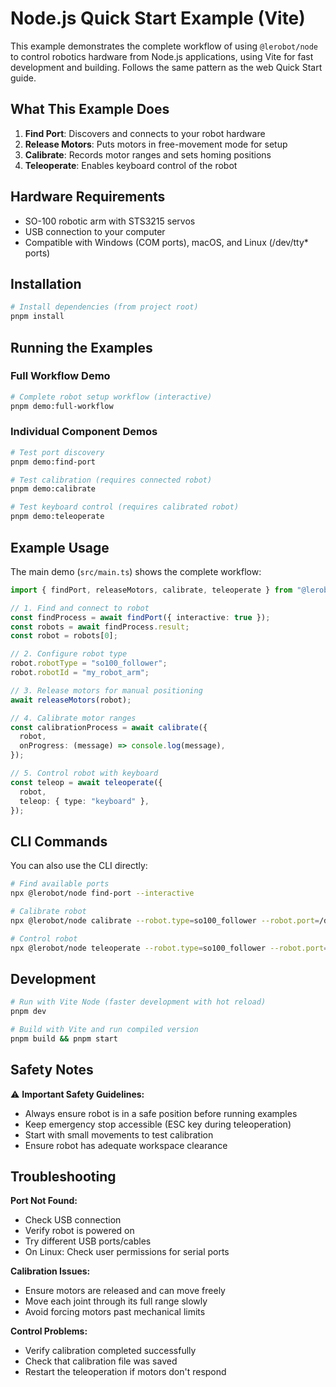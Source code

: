 # Node.js Quick Start Example (Vite)

This example demonstrates the complete workflow of using `@lerobot/node` to control robotics hardware from Node.js applications, using Vite for fast development and building. Follows the same pattern as the web Quick Start guide.

## What This Example Does

1. **Find Port**: Discovers and connects to your robot hardware
2. **Release Motors**: Puts motors in free-movement mode for setup
3. **Calibrate**: Records motor ranges and sets homing positions
4. **Teleoperate**: Enables keyboard control of the robot

## Hardware Requirements

- SO-100 robotic arm with STS3215 servos
- USB connection to your computer
- Compatible with Windows (COM ports), macOS, and Linux (/dev/tty\* ports)

## Installation

```bash
# Install dependencies (from project root)
pnpm install
```

## Running the Examples

### Full Workflow Demo

```bash
# Complete robot setup workflow (interactive)
pnpm demo:full-workflow
```

### Individual Component Demos

```bash
# Test port discovery
pnpm demo:find-port

# Test calibration (requires connected robot)
pnpm demo:calibrate

# Test keyboard control (requires calibrated robot)
pnpm demo:teleoperate
```

## Example Usage

The main demo (`src/main.ts`) shows the complete workflow:

```typescript
import { findPort, releaseMotors, calibrate, teleoperate } from "@lerobot/node";

// 1. Find and connect to robot
const findProcess = await findPort({ interactive: true });
const robots = await findProcess.result;
const robot = robots[0];

// 2. Configure robot type
robot.robotType = "so100_follower";
robot.robotId = "my_robot_arm";

// 3. Release motors for manual positioning
await releaseMotors(robot);

// 4. Calibrate motor ranges
const calibrationProcess = await calibrate({
  robot,
  onProgress: (message) => console.log(message),
});

// 5. Control robot with keyboard
const teleop = await teleoperate({
  robot,
  teleop: { type: "keyboard" },
});
```

## CLI Commands

You can also use the CLI directly:

```bash
# Find available ports
npx @lerobot/node find-port --interactive

# Calibrate robot
npx @lerobot/node calibrate --robot.type=so100_follower --robot.port=/dev/ttyUSB0

# Control robot
npx @lerobot/node teleoperate --robot.type=so100_follower --robot.port=/dev/ttyUSB0
```

## Development

```bash
# Run with Vite Node (faster development with hot reload)
pnpm dev

# Build with Vite and run compiled version
pnpm build && pnpm start
```

## Safety Notes

⚠️ **Important Safety Guidelines:**

- Always ensure robot is in a safe position before running examples
- Keep emergency stop accessible (ESC key during teleoperation)
- Start with small movements to test calibration
- Ensure robot has adequate workspace clearance

## Troubleshooting

**Port Not Found:**

- Check USB connection
- Verify robot is powered on
- Try different USB ports/cables
- On Linux: Check user permissions for serial ports

**Calibration Issues:**

- Ensure motors are released and can move freely
- Move each joint through its full range slowly
- Avoid forcing motors past mechanical limits

**Control Problems:**

- Verify calibration completed successfully
- Check that calibration file was saved
- Restart the teleoperation if motors don't respond
